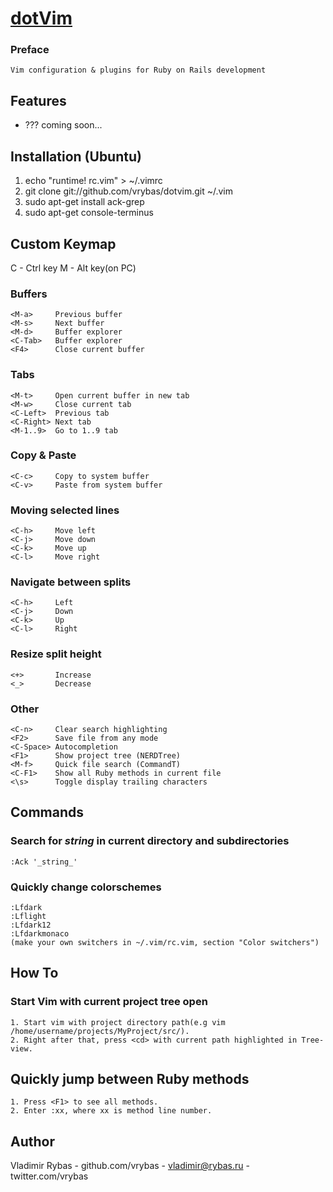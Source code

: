 [dotVim](https://github.com/vrybas/dotvim)
======================================================================

### Preface
    Vim configuration & plugins for Ruby on Rails development

## Features ##
   * ???
   coming soon...

## Installation (Ubuntu) ##
   1. echo "runtime! rc.vim" > ~/.vimrc
   2. git clone git://github.com/vrybas/dotvim.git ~/.vim
   3. sudo apt-get install ack-grep
   4. sudo apt-get console-terminus

## Custom Keymap ##
   C - Ctrl key
   M - Alt key(on PC)

### Buffers
    <M-a>     Previous buffer
    <M-s>     Next buffer
    <M-d>     Buffer explorer
    <C-Tab>   Buffer explorer
    <F4>      Close current buffer

### Tabs
    <M-t>     Open current buffer in new tab
    <M-w>     Close current tab
    <C-Left>  Previous tab
    <C-Right> Next tab
    <M-1..9>  Go to 1..9 tab

### Copy & Paste
    <C-c>     Copy to system buffer
    <C-v>     Paste from system buffer

### Moving selected lines
    <C-h>     Move left    
    <C-j>     Move down    
    <C-k>     Move up    
    <C-l>     Move right    

### Navigate between splits
    <C-h>     Left    
    <C-j>     Down    
    <C-k>     Up    
    <C-l>     Right    

### Resize split height
    <+>       Increase
    <_>       Decrease

### Other
    <C-n>     Clear search highlighting 
    <F2>      Save file from any mode
    <C-Space> Autocompletion
    <F1>      Show project tree (NERDTree)
    <M-f>     Quick file search (CommandT)
    <C-F1>    Show all Ruby methods in current file
    <\s>      Toggle display trailing characters

## Commands ##
### Search for _string_ in current directory and subdirectories
    :Ack '_string_'

### Quickly change colorschemes
    :Lfdark
    :Lflight
    :Lfdark12
    :Lfdarkmonaco
    (make your own switchers in ~/.vim/rc.vim, section "Color switchers")

## How To ##
### Start Vim with current project tree open
    1. Start vim with project directory path(e.g vim /home/username/projects/MyProject/src/).
    2. Right after that, press <cd> with current path highlighted in Tree-view.

## Quickly jump between Ruby methods
    1. Press <F1> to see all methods.
    2. Enter :xx, where xx is method line number.

## Author ##
  Vladimir Rybas
    - github.com/vrybas
    - vladimir@rybas.ru
    - twitter.com/vrybas
